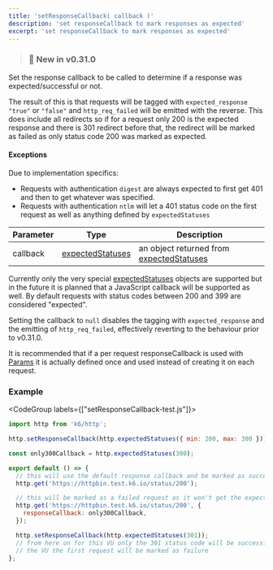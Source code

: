 ```yaml
---
title: 'setResponseCallback( callback )'
description: 'set responseCallback to mark responses as expected'
excerpt: 'set responseCallback to mark responses as expected'
---
```


> ### 🎉 New in v0.31.0

Set the response callback to be called to determine if a response was expected/successful or not.

The result of this is that requests will be tagged with `expected_response` `"true"` or `"false"` and `http_req_failed` will be emitted with the reverse. This does include all redirects so if for a request only 200 is the expected response and there is 301 redirect before that, the redirect will be marked as failed as only status code 200 was marked as expected.

#### Exceptions

Due to implementation specifics:

- Requests with authentication `digest` are always expected to first get 401 and then to get whatever was specified.
- Requests with authentication `ntlm` will let a 401 status code on the first request as well as anything defined by `expectedStatuses`

| Parameter | Type                                                                  | Description                                                                                   |
| --------- | --------------------------------------------------------------------- | --------------------------------------------------------------------------------------------- |
| callback  | [expectedStatuses](/javascript-api/k6-http/expectedstatuses-statuses) | an object returned from [expectedStatuses](/javascript-api/k6-http/expectedstatuses-statuses) |

Currently only the very special [expectedStatuses](/javascript-api/k6-http/expectedstatuses-statuses) objects are supported but in the future it is planned that a JavaScript callback will be supported as well. By default requests with status codes between 200 and 399 are considered "expected".

Setting the callback to `null` disables the tagging with `expected_response` and the emitting of `http_req_failed`, effectively reverting to the behaviour prior to v0.31.0.

It is recommended that if a per request responseCallback is used with [Params](/javascript-api/k6-http/params) it is actually defined once and used instead of creating it on each request.

### Example

<CodeGroup labels={["setResponseCallback-test.js"]}>

```javascript
import http from 'k6/http';

http.setResponseCallback(http.expectedStatuses({ min: 200, max: 300 }));

const only300Callback = http.expectedStatuses(300);

export default () => {
  // this will use the default response callback and be marked as successful
  http.get('https://httpbin.test.k6.io/status/200');

  // this will be marked as a failed request as it won't get the expected status code of 300
  http.get('https://httpbin.test.k6.io/status/200', {
    responseCallback: only300Callback,
  });

  http.setResponseCallback(http.expectedStatuses(301));
  // from here on for this VU only the 301 status code will be successful so on the next iteration of
  // the VU the first request will be marked as failure
};
```

</CodeGroup>
